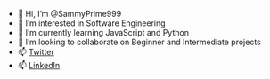 - 👋 Hi, I’m @SammyPrime999
- 👀 I’m interested in Software Engineering
- 🌱 I’m currently learning JavaScript and Python
- 💞️ I’m looking to collaborate on Beginner and Intermediate projects
- 📫 [Twitter](twitter.com/Savage__Prime)
- 📫 [LinkedIn](www.linkedin.com/in/samuel-olowe-810403249)
<!---
SammyPrime999/SammyPrime999 is a ✨ special ✨ repository because its `README.md` (this file) appears on your GitHub profile.
You can click the Preview link to take a look at your changes.
--->
